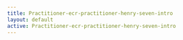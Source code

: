 ```yaml
---
title: Practitioner-ecr-practitioner-henry-seven-intro
layout: default
active: Practitioner-ecr-practitioner-henry-seven-intro
---
```


